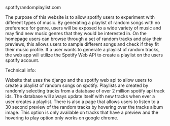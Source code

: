 spotifyrandomplaylist.com

The purpose of this website is to allow spotify users to experiment with different types of music. By generating a playlist of random songs with no preference for genre, users will be exposed to a wide variety of music and may find new music genres that they would be interested in. On the homepage users can browse through a set of random tracks and play their previews, this allows users to sample different songs and check if they fit their music profile. If a user wants to generate a playlist of random tracks, the web app will utilize the Spotify Web API to create a playlist on the users spotify account.

Technical info:

Website that uses the django and the spotify web api to allow users to create a playlist of random songs on spotify. Playlists are created by randomly selecting tracks from a database of over 2 million spotify api track ids. The database will always update itself with new tracks when ever a user creates a playlist. There is also a page that allows users to listen to a 30 second preview of the random tracks by hovering over the tracks album image. This option is only available on tracks that have a preview and the hovering to play option only works on google chrome.


